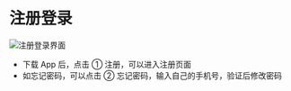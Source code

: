 # 注册登录

![注册登录界面](http://pic1.ibraintv.com/2017030255592HB-AppLogin.jpg)

- 下载 App 后，点击 ① 注册，可以进入注册页面
- 如忘记密码，可以点击 ② 忘记密码，输入自己的手机号，验证后修改密码
